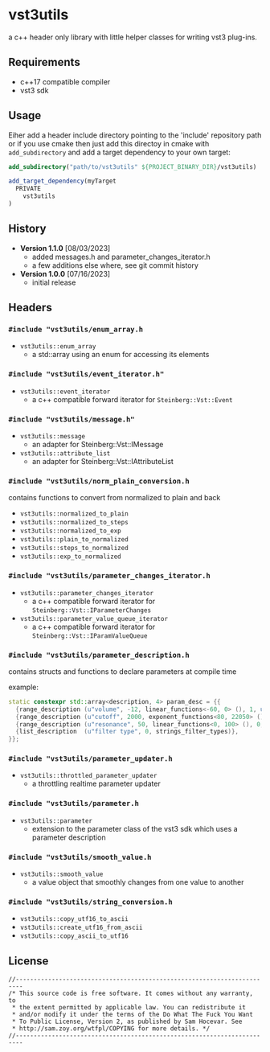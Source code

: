 # vst3utils

a c++ header only library with little helper classes for writing vst3 plug-ins.

## Requirements

- c++17 compatible compiler
- vst3 sdk

## Usage

Eiher add a header include directory pointing to the 'include' repository path or
if you use cmake then just add this directoy in cmake with `add_subdirectory` and add a
target dependency to your own target:

```cmake
add_subdirectory("path/to/vst3utils" ${PROJECT_BINARY_DIR}/vst3utils)

add_target_dependency(myTarget
  PRIVATE
    vst3utils
)
```

## History

- **Version 1.1.0** [08/03/2023]
	- added messages.h and parameter_changes_iterator.h
	- a few additions else where, see git commit history
- **Version 1.0.0** [07/16/2023]
	- initial release

## Headers

### `#include "vst3utils/enum_array.h`

- `vst3utils::enum_array`
	- a std::array using an enum for accessing its elements

### `#include "vst3utils/event_iterator.h"`

- `vst3utils::event_iterator`
	- a c++ compatible forward iterator for `Steinberg::Vst::Event`

### `#include "vst3utils/message.h"`

- `vst3utils::message`
	- an adapter for Steinberg::Vst::IMessage
- `vst3utils::attribute_list`
	- an adapter for Steinberg::Vst::IAttributeList

### `#include "vst3utils/norm_plain_conversion.h`

contains functions to convert from normalized to plain and back

- `vst3utils::normalized_to_plain`
- `vst3utils::normalized_to_steps`
- `vst3utils::normalized_to_exp`
- `vst3utils::plain_to_normalized`
- `vst3utils::steps_to_normalized`
- `vst3utils::exp_to_normalized`

### `#include "vst3utils/parameter_changes_iterator.h`

- `vst3utils::parameter_changes_iterator`
	- a c++ compatible forward iterator for `Steinberg::Vst::IParameterChanges`
- `vst3utils::parameter_value_queue_iterator`
	- a c++ compatible forward iterator for `Steinberg::Vst::IParamValueQueue`

### `#include "vst3utils/parameter_description.h`

contains structs and functions to declare parameters at compile time

example:
```c++
static constexpr std::array<description, 4> param_desc = {{
  {range_description (u"volume", -12, linear_functions<-60, 0> (), 1, u"dB")},
  {range_description (u"cutoff", 2000, exponent_functions<80, 22050> (), 0, u"Hz")},
  {range_description (u"resonance", 50, linear_functions<0, 100> (), 0, u"%")},
  {list_description  (u"filter type", 0, strings_filter_types)},
}};
```

### `#include "vst3utils/parameter_updater.h`

- `vst3utils::throttled_parameter_updater`
	- a throttling realtime parameter updater

### `#include "vst3utils/parameter.h`

- `vst3utils::parameter`
	- extension to the parameter class of the vst3 sdk which uses a parameter description

### `#include "vst3utils/smooth_value.h`

- `vst3utils::smooth_value`
	- a value object that smoothly changes from one value to another

### `#include "vst3utils/string_conversion.h`

- `vst3utils::copy_utf16_to_ascii`
- `vst3utils::create_utf16_from_ascii`
- `vst3utils::copy_ascii_to_utf16`

## License

```
//------------------------------------------------------------------------
/* This source code is free software. It comes without any warranty, to
 * the extent permitted by applicable law. You can redistribute it
 * and/or modify it under the terms of the Do What The Fuck You Want
 * To Public License, Version 2, as published by Sam Hocevar. See
 * http://sam.zoy.org/wtfpl/COPYING for more details. */
//------------------------------------------------------------------------
```
